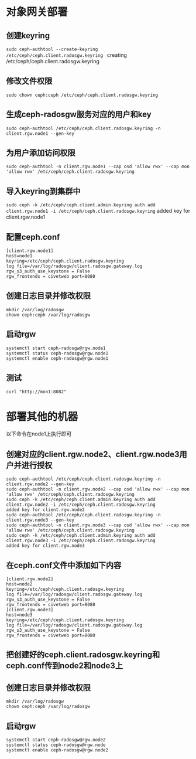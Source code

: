 # 对象网关部署
## 创建keyring
```sudo ceph-authtool --create-keyring /etc/ceph/ceph.client.radosgw.keyring ```
   creating /etc/ceph/ceph.client.radosgw.keyring <br>
## 修改文件权限
```sudo chown ceph:ceph /etc/ceph/ceph.client.radosgw.keyring```
## 生成ceph-radosgw服务对应的用户和key
```sudo ceph-authtool /etc/ceph/ceph.client.radosgw.keyring -n client.rgw.node1 --gen-key```
## 为用户添加访问权限
```sudo ceph-authtool -n client.rgw.node1 --cap osd 'allow rwx' --cap mon 'allow rwx' /etc/ceph/ceph.client.radosgw.keyring```
## 导入keyring到集群中
```sudo ceph -k /etc/ceph/ceph.client.admin.keyring auth add client.rgw.node1 -i /etc/ceph/ceph.client.radosgw.keyring```
  added key for client.rgw.node1 <br>
## 配置ceph.conf
```
[client.rgw.node1]
host=node1
keyring=/etc/ceph/ceph.client.radosgw.keyring
log file=/var/log/radosgw/client.radosgw.gateway.log
rgw_s3_auth_use_keystone = False
rgw_frontends = civetweb port=8080
```
## 创建日志目录并修改权限
  ```
  mkdir /var/log/radosgw
  chown ceph:ceph /var/log/radosgw
  ```
## 启动rgw
```
systemctl start ceph-radosgw@rgw.node1
systemctl status ceph-radosgw@rgw.node1
systemctl enable ceph-radosgw@rgw.node1
```
## 测试
```
curl "http://mon1:8082"
```
# 部署其他的机器
以下命令在node1上执行即可
##  创建对应的client.rgw.node2、client.rgw.node3用户并进行授权
```
sudo ceph-authtool /etc/ceph/ceph.client.radosgw.keyring -n client.rgw.node2 --gen-key
sudo ceph-authtool -n client.rgw.node2 --cap osd 'allow rwx' --cap mon 'allow rwx' /etc/ceph/ceph.client.radosgw.keyring
sudo ceph -k /etc/ceph/ceph.client.admin.keyring auth add client.rgw.node2 -i /etc/ceph/ceph.client.radosgw.keyring
added key for client.rgw.node2
sudo ceph-authtool /etc/ceph/ceph.client.radosgw.keyring -n client.rgw.node3 --gen-key
sudo ceph-authtool -n client.rgw.node3 --cap osd 'allow rwx' --cap mon 'allow rwx' /etc/ceph/ceph.client.radosgw.keyring
sudo ceph -k /etc/ceph/ceph.client.admin.keyring auth add client.rgw.node3 -i /etc/ceph/ceph.client.radosgw.keyring
added key for client.rgw.node3
```
## 在ceph.conf文件中添加如下内容
```
[client.rgw.node2]
host=node2
keyring=/etc/ceph/ceph.client.radosgw.keyring
log file=/var/log/radosgw/client.radosgw.gateway.log
rgw_s3_auth_use_keystone = False
rgw_frontends = civetweb port=8080
[client.rgw.node3]
host=node3
keyring=/etc/ceph/ceph.client.radosgw.keyring
log file=/var/log/radosgw/client.radosgw.gateway.log
rgw_s3_auth_use_keystone = False
rgw_frontends = civetweb port=8080
```
##  把创建好的ceph.client.radosgw.keyring和ceph.conf传到node2和node3上
## 创建日志目录并修改权限
  ```
  mkdir /var/log/radosgw
  chown ceph:ceph /var/log/radosgw
  ```
## 启动rgw
```
systemctl start ceph-radosgw@rgw.node2
systemctl status ceph-radosgw@rgw.node
systemctl enable ceph-radosgw@rgw.node2
```

